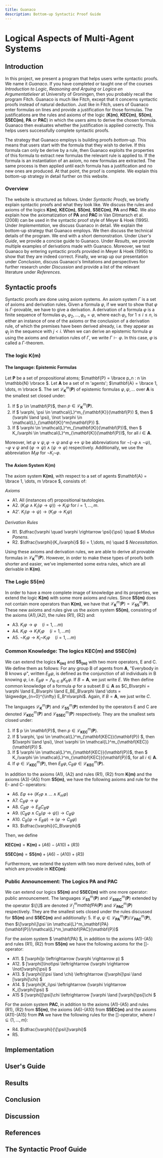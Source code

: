 ```yaml
---
title: Guanaco
description: Bottom-up Syntactic Proof Guide
---
```


<script>
  MathJax = { tex: { inlineMath: [['$', '$']] } };
</script>
<script id="MathJax-script" async
  src="https://cdn.jsdelivr.net/npm/mathjax@3/es5/tex-chtml.js">
</script>

# Logical Aspects of Multi-Agent Systems

## Introduction

In this project, we present a program that helps users write syntactic proofs. We name it _Guanaco_. If you have completed or taught one of the courses _Introduction to Logic_, _Reasoning and Arguing_ or _Logica en Argumentatieleer_ at University of Groningen, then you probably recall the program Fitch. Guanaco is much like Fitch, except that it concerns syntactic proofs instead of natural deduction. Just like in Fitch, users of Guanaco enter formulas on lines and provide a justification for those formulas. The justifications are the rules and axioms of the logic ($\mathbf{K(m)}$, $\mathbf{KEC(m)}$, $\mathbf{S5(m)}$, $\mathbf{S5EC(m)}$, $\mathbf{PA}$ or $\mathbf{PAC}$) in which the users aims to derive the chosen formula. Guanaco then evaluates whether the justification is applied correctly. This helps users successfully complete syntactic proofs.

The strategy that Guanaco employs is building proofs _bottom-up_. This means that users start with the formula that they wish to derive. If this formula can only be derive by a rule, then Guanaco exploits the properties of this formula to extract new formulas the relevant rule is applied to. If the formula is an instantiation of an axiom, no new formulas are extracted. The same process is then applied until each formula has a justification and no new ones are produced. At that point, the proof is complete. We explain this bottom-up strategy in detail further on this website.

### Overview
The website is structured as follows. Under _Syntactic Proofs_, we briefly explain syntactic proofs and what they look like. We discuss the rules and axioms of the logics $\mathbf{K(m)}$, $\mathbf{KEC(m)}$, $\mathbf{S5(m)}$, $\mathbf{S5EC(m)}$, $\mathbf{PA}$ and $\mathbf{PAC}$. We also explain how the axiomatization of $\mathbf{PA}$ and $\mathbf{PAC}$ in Van Ditmarsch et al. (2008) can be used in the syntactic proof style of Meyer \& Hoek (1995). Under _Implementation_, we discuss Guanaco in detail. We explain the bottom-up strategy that Guanaco employs. We then discuss the technical details of the program. We end with a short demonstration. Under _User's Guide_, we provide a concise guide to Guanaco. Under _Results_, we provide multiple examples of derivations made with Guanaco. Moreover, we test Guanaco by entering syntactic proofs provided in Meyer \& Hoek (1995) to show that they are indeed correct. Finally, we wrap up our presentation under _Conclusion_, discuss Guanaco's limitations and perspectives for further research under _Discussion_ and provide a list of the relevant literature under _References_.

## Syntactic proofs

Syntactic proofs are done using axiom systems. An axiom system $\Gamma$ is a set of axioms and derivation rules. Given a formula $\varphi$, if we want to show that $\varphi$ is $\Gamma$-provable, we have to give a derivation. A derivation of a formula $\varphi$ is a finite sequence of formulas $\varphi_1, \varphi_2, \dots, \varphi_n=\varphi$, where each $\varphi_i$, for $1 \leq i \leq n$, is either an instance of one of the axioms or the conclusion of a derivation rule, of which the premises have been derived already, i.e. they appear as $\varphi_j$ in the sequence with $j < i$. When we can derive an epistemic formula $\varphi$ using the axioms and derivation rules of $\Gamma$, we write $\Gamma \vdash \varphi$. In this case, $\varphi$ is called a $\Gamma$-theorem.

### The logic K(m)

#### The language: Epistemic Formulas

Let $\mathbf{P}$ be a set of propositional atoms; $\mathbf{P} = \lbrace p_n : n \in \mathbb{N} \rbrace $. Let $\mathbf{A}$ be a set of m 'agents'; $\mathbf{A} = \lbrace 1, \dots, m \rbrace $. The set $\mathcal{L}_\mathbf{K}^m(\mathbf{P})$ of epistemic formulas $\varphi, \psi, \dots$ over $\mathbf{A}$ is the smallest set closed under:

1. If $ p \in \mathbf{P}$, then $p \in \mathcal{L}_{\mathbf{K}}^m(\mathbf{P})$.
2. If $ \varphi, \psi \in \mathcal{L}^m_{\mathbf{K}}(\mathbf{P}) $, then $ (\varphi \land \psi), \lnot \varphi \in \mathcal{L}_{\mathbf{K}}^m(\mathbf{P}) $.
3. If $ \varphi \in \mathcal{L}^m_{\mathbf{K}}(\mathbf{P})$, then $ K_i\varphi \in \mathcal{L}^m_{\mathbf{K}}(\mathbf{P})$, for all $i \in \mathbf{A}$.

Moreover, let $\varphi \lor \psi, \varphi \rightarrow \psi$ and $\varphi \leftrightarrow \psi$ be abbreviations for $\lnot(\lnot\varphi \land \lnot \psi)$, $\lnot \varphi \lor \psi$ and $(\varphi \rightarrow \psi) \land (\psi \rightarrow \varphi)$ respectively. Additionally, we use the abbreviation $M_i\varphi$ for $\lnot K_i \lnot \varphi$.

#### The Axiom System K(m)

The axiom system $\mathbf{K(m)}$, with respect to a set of agents $\mathbf{A} = \lbrace 1, \dots, m \rbrace $, consists of:

*Axioms*
- A1. All (instances of) propositional tautologies.
- A2. $(K_i \varphi \land K_i(\varphi \rightarrow \psi)) \rightarrow K_i \psi$ for $i = 1, \dots, m$.
- A2'. $K_i(\varphi \rightarrow \psi) \rightarrow (K_i \varphi \rightarrow K_i \psi)$

*Derivation Rules*
- R1. $\dfrac{\varphi \quad \varphi \rightarrow \psi}{\psi} \quad $ *Modus Ponens*.
- R2. $\dfrac{\varphi}{K_i\varphi}$ $(i = 1,\dots, m) \quad $ *Necessitation*.

Using these axioms and derivation rules, we are able to derive all provable formulas in $\mathcal{L}^m_{\mathbf{K}}(\mathbf{P})$. However, in order to make these types of proofs both shorter and easier, we've implemented some extra rules, which are all derivable in $\mathbf{K(m)}$.

<!--- En dan hier die hele lijst, maar dat weet ik echt niet hoe ik dat mooi hierin krijg --->

### The Logic S5(m)

In order to have a more complete image of knowledge and its properties, we extend the logic $\mathbf{K(m)}$ with some more axioms and rules. Since $\mathbf{S5(m)}$ does not contain more operators than $\mathbf{K(m)}$, we have that $\mathcal{L}^m_{\mathbf{K}}(\mathbf{P}) = \mathcal{L}^m_{\mathbf{S5}}(\mathbf{P})$. These new axioms and rules give us the axiom system $\mathbf{S5(m)}$, consisting of the axioms (A1),(A2), the rules (R1), (R2) and:
- A3. $K_i\varphi \rightarrow \varphi \quad (i=1, \dots m)$
- A4. $K_i\varphi \rightarrow K_iK_i\varphi \quad (i=1, \dots m)$
- A5. $\lnot K_i \varphi \rightarrow K_i \lnot K_i\varphi \quad (i=1, \dots m)$

### Common Knowledge: The logics KEC(m) and S5EC(m)

We can extend the logics $\mathbf{K_{(m)}}$ and $\mathbf{S5_{(m)}}$ with two more operators, E and C. We define them as follows: For any group B of agents from $\mathbf{A}$, "Everybody in B knows $\varphi$", written $E_B\varphi$, is defined as the conjunction of all individuals in B knowing $\varphi$, i.e. $E_B\varphi = \bigwedge_{b \in B} K_b\varphi$. If $B=\mathbf{A}$, we just write $E$. We then define common knowledge of a formula $\varphi$ for a subset $B \subseteq \mathbf{A}$ as $C_B\varphi = \varphi \land E_B\varphi \land E_BE_B\varphi \land \dots = \bigwedge_{n=0}^{\infty} E_B^n\varphi$. Again, if $B=\mathbf{A}$, we just write $C$.

The languages $\mathcal{L}^m_\mathbf{K}(\mathbf{P})$ and $\mathcal{L}^m_\mathbf{S5}(\mathbf{P})$ extended by the operators E and C are denoted $\mathcal{L}^m_\mathbf{KEC}(\mathbf{P})$ and $\mathcal{L}^m_\mathbf{S5EC}(\mathbf{P})$ respectively. They are the smallest sets closed under:
1. If $ p \in \mathbf{P}$, then $p \in \mathcal{L}^m_{\mathbf{KEC}}(\mathbf{P})$.
2. If $ \varphi, \psi \in \mathcal{L}^m_{\mathbf{KEC}}(\mathbf{P}) $, then $(\varphi \land \psi), \lnot \varphi \in \mathcal{L}^m_{\mathbf{KEC}}(\mathbf{P}) $.
3. If $ \varphi \in \mathcal{L}^m_{\mathbf{KEC}}(\mathbf{P})$, then $ K_i\varphi \in \mathcal{L}^m_{\mathbf{KEC}}(\mathbf{P})$, for all $i \in \mathbf{A}$.
4. If $\varphi \in \mathcal{L}^m_{\mathbf{KEC}}(\mathbf{P})$, then $E_B\varphi, C_B\varphi \in \mathcal{L}^m_{\mathbf{KEC}}(\mathbf{P})$.

In addition to the axioms (A1), (A2) and rules (R1), (R2) from $\mathbf{K(m)}$ and the axioms (A3)-(A5) from $\mathbf{S5(m)}$, we have the following axioms and rule for the E- and C- operators:
- A6. $E\varphi \leftrightarrow (K_1\varphi \land \dots \land K_m\varphi)$
- A7. $C_B\varphi \rightarrow \varphi$
- A8. $C_B\varphi \rightarrow E_BC_B\varphi$
- A9. $(C_B\varphi \land C_B(\varphi \rightarrow \psi)) \rightarrow C_B\psi$
- A10. $C_B(\varphi \rightarrow E_B\varphi) \rightarrow (\varphi \rightarrow C_B\varphi)$
- R3. $\dfrac{\varphi}{C_B\varphi}$

Then, we define 

$\mathbf{KEC(m)} = \mathbf{K(m)} + (A6)-(A10) + (R3)$

$\mathbf{S5EC(m)} = \mathbf{S5(m)} + (A6)-(A10) + (R3)$

Furthermore, we extend the system with two more derived rules, both of which are provable in $\mathbf{KEC(m)}$:

<!--- Hier de twee rules voor E en C --->

### Public Announcement: The Logics PA and PAC 

We can extend our logics $\mathbf{S5(m)}$ and $\mathbf{S5EC(m)}$ with one more operator: public announcement. The languages $\mathcal{L}^m_\mathbf{S5}(\mathbf{P})$ and $\mathcal{L}^m_\mathbf{S5EC}(\mathbf{P})$ extended by the operator $\[\]$ are denoted $\mathcal{L}^m_]mathbf{PA}(\mathbf{P})$ and $\mathcal{L}^m_\mathbf{PAC}(\mathbf{P})$ respectively. They are the smallest sets closed under the rules discussed for $\mathbf{S5(m)}$ and $\mathbf{S5EC(m)}$ and additionally:
5. If $\varphi, \psi \in \mathcal{L}^m_\mathbf{PA}(\mathbf{P})/\mathcal{L}^m_\mathbf{PAC}(\mathbf{P})$, then $\[\varphi\]\psi \in \mathcal{L}^m_\mathbf{PA}(\mathbf{P})/\mathcal{L}^m_\mathbf{PAC}(\mathbf{P})$ 

For the axiom system $ \mathbf{PA} $, in addition to the axioms (A1)-(A5) and rules (R1), (R2) from $\mathbf{S5(m)}$ we have the following axioms for the \[\]-operator:
- A11. $ \[\varphi\]p \leftrightarrow (\varphi \rightarrow p) $
- A12. $ \[\varphi\]\lnot\psi \leftrightarrow (\varphi \rightarrow \lnot\[\varphi\]\psi) $
- A13. $ \[\varphi\](\psi \land \chi) \leftrightarrow (\[\varphi\]\psi \land \[\varphi\]\chi) $
- A14. $ \[\varphi\]K_i\psi \leftrightarrow (\varphi \rightarrow K_i\[\varphi\]\psi) $
- A15 $ \[\varphi\]\[\psi\]\chi \leftrightarrow \[\varphi \land \[\varphi\]\psi\]\chi $
<!--- In de slides wordt hier al wel rule R4 genoemd, misschien nog even navragen --->

For the axiom system $\mathbf{PAC}$, in addition to the axioms (A1)-(A5) and rules (R1), (R2) from $\mathbf{S5(m)}$, the axioms (A6)-(A10) from $\mathbf{S5EC(m)}$ and the axioms (A11)-(A15) from $\mathbf{PA}$ we have the following rules for the \[\]-operator, where $I \subseteq \lbrace 1, \dots, m \rbrace$:
- R4. $\dfrac{\varphi}{\[\psi\]\varphi}$
- R5. <!--- Hier wil ik dus eigenlijk \inferrule gebruiken, maar die hoort bij een package en ik weet nog niet hoe dat precies werkt --->

## Implementation

## User's Guide

## Results

## Conclusion

## Discussion

## References

## The Syntactic Proof Guide




